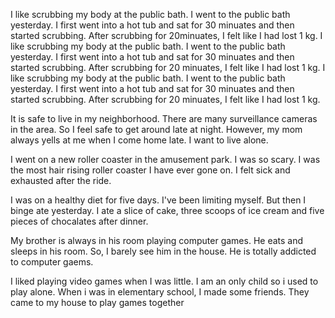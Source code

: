 I like scrubbing my body at the public bath. I went to the public bath yesterday. I first went into a hot tub and sat for 30 minuates and then started scrubbing. After scrubbing for 20minuates, I felt like I had lost 1 kg.
I like scrubbing my body at the public bath. I went to the public bath yesterday. I first went into a hot tub and sat for 30 minuates and then started scrubbing. After scrubbing for 20 minuates, I felt like I had lost 1 kg.
I like scrubbing my body at the public bath. I went to the public bath yesterday. I first went into a hot tub and sat for 30 minuates and then started scrubbing. After scrubbing for 20 minuates, I felt like I had lost 1 kg.


It is safe to live in my neighborhood. There are many surveillance cameras in the area. So I feel safe to get around late at night. However, my mom always yells at me when I come home late. I want to live alone.

I went on a new roller coaster in the amusement park. I was so scary. I was the most hair rising roller coaster I have ever gone on. I felt sick and exhausted after the ride. 

I was on a healthy diet for five days. I've been limiting myself. But then I binge ate yesterday. I ate a slice of cake, three scoops of ice cream and five pieces of chocalates after dinner.

My brother is always in his room playing computer games. He eats and sleeps in his room. So, I barely see him in the house. He is totally addicted to computer gaems.

I liked playing video games when I was little. I am an only child so i used to play alone. When i was in elementary school, I made some friends. They came to my house to play games together
